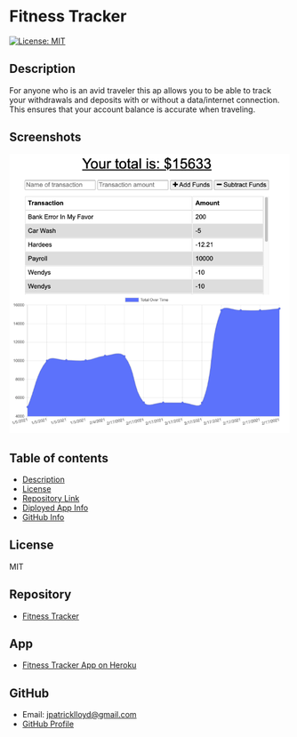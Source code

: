 # **Fitness Tracker**
[![License: MIT](https://img.shields.io/badge/License-MIT-yellow.svg)](https://opensource.org/licenses/MIT)
## Description 
For anyone who is an avid traveler this ap allows you to be able to track your withdrawals and deposits with or without a data/internet connection.  This ensures that your account balance is accurate when traveling.
## Screenshots
![fitness](public/assets/budget.png)

## Table of contents
- [Description](#Description)
- [License](#License)
- [Repository Link](#Repository)
- [Diployed App Info](#App) 
- [GitHub Info](#GitHub) 
## License
MIT
## Repository
- [Fitness Tracker](https://github.com/Meddle74/pwa-Budget-Tracker)

## App
- [Fitness Tracker App on Heroku](https://meddle74-fitness-tracker.herokuapp.com/)
## GitHub
- Email: jpatricklloyd@gmail.com
- [GitHub Profile](https://github.com/Meddle74)